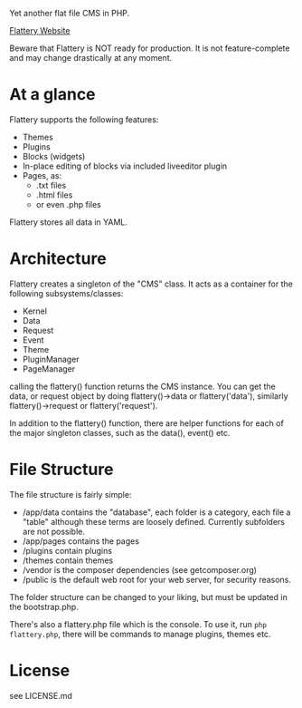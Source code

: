 Yet another flat file CMS in PHP.

[Flattery Website](https://flattery.thowsenmedia.com)

Beware that Flattery is NOT ready for production. It is not feature-complete and may change drastically at any moment.

# At a glance

Flattery supports the following features:

- Themes
- Plugins
- Blocks (widgets)
- In-place editing of blocks via included liveeditor plugin
- Pages, as:
    - .txt files
    - .html files
    - or even .php files

Flattery stores all data in YAML.


# Architecture

Flattery creates a singleton of the "CMS" class. It acts as a container for the following subsystems/classes:

- Kernel
- Data
- Request
- Event
- Theme
- PluginManager
- PageManager

calling the flattery() function returns the CMS instance. You can get the data, or request object by doing flattery()->data or flattery('data'), similarly flattery()->request or flattery('request').

In addition to the flattery() function, there are helper functions for each of the major singleton classes, such as the data(), event() etc.

# File Structure

The file structure is fairly simple:

- /app/data contains the "database", each folder is a category, each file a "table" although these terms are loosely defined. Currently subfolders are not possible.
- /app/pages contains the pages
- /plugins contain plugins
- /themes contain themes
- /vendor is the composer dependencies (see getcomposer.org)
- /public is the default web root for your web server, for security reasons.

The folder structure can be changed to your liking, but must be updated in the bootstrap.php.

There's also a flattery.php file which is the console. To use it, run `php flattery.php`, there will be commands to manage plugins, themes etc.

# License
see LICENSE.md